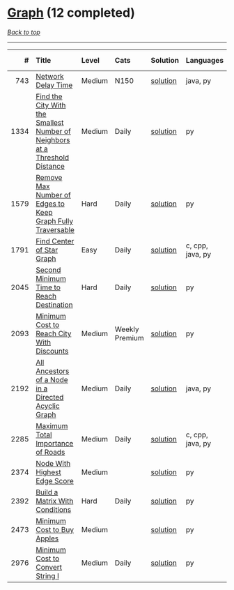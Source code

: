 # [Graph](<https://leetcode.com/tag/Graph/>) (12 completed)

*[Back to top](<../../README.md>)*

------

|    # | Title                                                                                                                                                                                      | Level   | Cats           | Solution                                                                                               | Languages        | Date Complete   |
|-----:|:-------------------------------------------------------------------------------------------------------------------------------------------------------------------------------------------|:--------|:---------------|:-------------------------------------------------------------------------------------------------------|:-----------------|:----------------|
|  743 | [Network Delay Time](<https://leetcode.com/problems/network-delay-time>)                                                                                                                   | Medium  | N150           | [solution](<../_743. Network Delay Time.md>)                                                           | java, py         | Jul 28, 2024    |
| 1334 | [Find the City With the Smallest Number of Neighbors at a Threshold Distance](<https://leetcode.com/problems/find-the-city-with-the-smallest-number-of-neighbors-at-a-threshold-distance>) | Medium  | Daily          | [solution](<../_1334. Find the City With the Smallest Number of Neighbors at a Threshold Distance.md>) | py               | Jul 26, 2024    |
| 1579 | [Remove Max Number of Edges to Keep Graph Fully Traversable](<https://leetcode.com/problems/remove-max-number-of-edges-to-keep-graph-fully-traversable>)                                   | Hard    | Daily          | [solution](<../_1579. Remove Max Number of Edges to Keep Graph Fully Traversable.md>)                  | py               | Jun 30, 2024    |
| 1791 | [Find Center of Star Graph](<https://leetcode.com/problems/find-center-of-star-graph>)                                                                                                     | Easy    | Daily          | [solution](<../_1791. Find Center of Star Graph.md>)                                                   | c, cpp, java, py | Jun 27, 2024    |
| 2045 | [Second Minimum Time to Reach Destination](<https://leetcode.com/problems/second-minimum-time-to-reach-destination>)                                                                       | Hard    | Daily          | [solution](<../_2045. Second Minimum Time to Reach Destination.md>)                                    | py               | Jul 28, 2024    |
| 2093 | [Minimum Cost to Reach City With Discounts](<https://leetcode.com/problems/minimum-cost-to-reach-city-with-discounts>)                                                                     | Medium  | Weekly Premium | [solution](<../_2093. Minimum Cost to Reach City With Discounts.md>)                                   | py               | Jul 23, 2024    |
| 2192 | [All Ancestors of a Node in a Directed Acyclic Graph](<https://leetcode.com/problems/all-ancestors-of-a-node-in-a-directed-acyclic-graph>)                                                 | Medium  | Daily          | [solution](<../_2192. All Ancestors of a Node in a Directed Acyclic Graph.md>)                         | java, py         | Jun 29, 2024    |
| 2285 | [Maximum Total Importance of Roads](<https://leetcode.com/problems/maximum-total-importance-of-roads>)                                                                                     | Medium  | Daily          | [solution](<../_2285. Maximum Total Importance of Roads.md>)                                           | c, cpp, java, py | Jun 28, 2024    |
| 2374 | [Node With Highest Edge Score](<https://leetcode.com/problems/node-with-highest-edge-score>)                                                                                               | Medium  |                | [solution](<../_2374. Node With Highest Edge Score.md>)                                                | py               | Jun 18, 2024    |
| 2392 | [Build a Matrix With Conditions](<https://leetcode.com/problems/build-a-matrix-with-conditions>)                                                                                           | Hard    | Daily          | [solution](<../_2392. Build a Matrix With Conditions.md>)                                              | py               | Jul 21, 2024    |
| 2473 | [Minimum Cost to Buy Apples](<https://leetcode.com/problems/minimum-cost-to-buy-apples>)                                                                                                   | Medium  |                | [solution](<../_2473. Minimum Cost to Buy Apples.md>)                                                  | py               | Jun 29, 2024    |
| 2976 | [Minimum Cost to Convert String I](<https://leetcode.com/problems/minimum-cost-to-convert-string-i>)                                                                                       | Medium  | Daily          | [solution](<../_2976. Minimum Cost to Convert String I.md>)                                            | py               | Jul 27, 2024    |